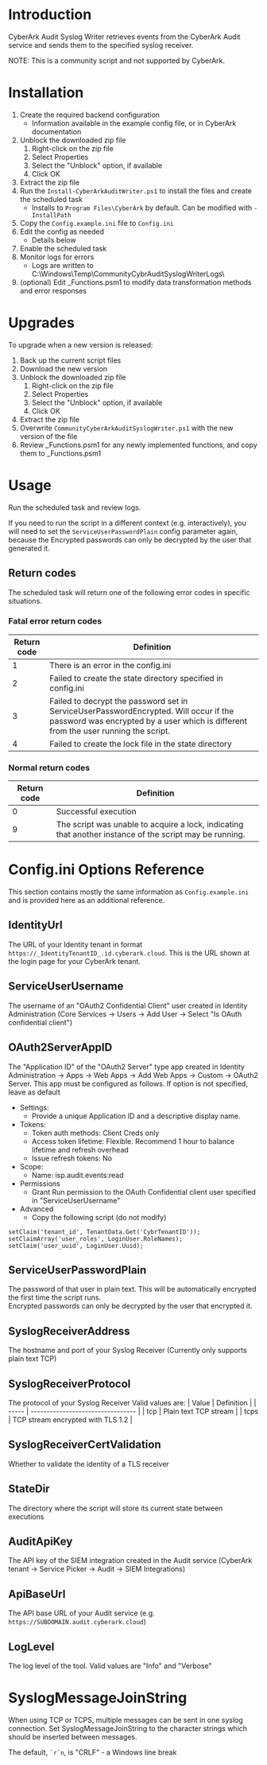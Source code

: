 # Introduction
CyberArk Audit Syslog Writer retrieves events from the CyberArk Audit service and sends them to the specified syslog receiver.

NOTE: This is a community script and not supported by CyberArk.

# Installation
1. Create the required backend configuration
   - Information available in the example config file, or in CyberArk documentation
2. Unblock the downloaded zip file
   1. Right-click on the zip file
   2. Select Properties
   3. Select the "Unblock" option, if available
   4. Click OK
3. Extract the zip file
4. Run the `Install-CyberArkAuditWriter.ps1` to install the files and create the scheduled task
   - Installs to `Program Files\CyberArk` by default. Can be modified with `-InstallPath`
5. Copy the `Config.example.ini` file to `Config.ini`
6. Edit the config as needed
   - Details below
7. Enable the scheduled task
8. Monitor logs for errors
   - Logs are written to C:\Windows\Temp\CommunityCybrAuditSyslogWriterLogs\
9. (optional) Edit _Functions.psm1 to modify data transformation methods and error responses

# Upgrades
To upgrade when a new version is released:
1. Back up the current script files
2. Download the new version
3. Unblock the downloaded zip file
   1. Right-click on the zip file
   2. Select Properties
   3. Select the "Unblock" option, if available
   4. Click OK
4. Extract the zip file
5. Overwrite `CommunityCyberArkAuditSyslogWriter.ps1` with the new version of the file
6. Review _Functions.psm1 for any newly implemented functions, and copy them to _Functions.psm1

# Usage
Run the scheduled task and review logs.

If you need to run the script in a different context (e.g. interactively), you will need to set the `ServiceUserPasswordPlain` config parameter again, because the Encrypted passwords can only be decrypted by the user that generated it.

## Return codes
The scheduled task will return one of the following error codes in specific situations.
### Fatal error return codes
| Return code | Definition                                                                                                                                                                  |
| ----------- | --------------------------------------------------------------------------------------------------------------------------------------------------------------------------- |
| 1           | There is an error in the config.ini                                                                                                                                         |
| 2           | Failed to create the state directory specified in config.ini                                                                                                                |
| 3           | Failed to decrypt the password set in ServiceUserPasswordEncrypted. Will occur if the password was encrypted by a user which is different from the user running the script. |
| 4           | Failed to create the lock file in the state directory                                                                                                                       |

### Normal return codes

| Return code | Definition                                                                                              |
| ----------- | ------------------------------------------------------------------------------------------------------- |
| 0           | Successful execution                                                                                    |
| 9           | The script was unable to acquire a lock, indicating that another instance of the script may be running. |

# Config.ini Options Reference
This section contains mostly the same information as `Config.example.ini` and is provided here as an additional reference.

## IdentityUrl
The URL of your Identity tenant in format `https://_IdentityTenantID_.id.cyberark.cloud`. This is the URL shown at the login page for your CyberArk tenant.

## ServiceUserUsername
The username of an "OAuth2 Confidential Client" user created in Identity Administration (Core Services -> Users -> Add User -> Select "Is OAuth confidential client")

## OAuth2ServerAppID
The "Application ID" of the "OAuth2 Server" type app created in Identity Administration -> Apps -> Web Apps -> Add Web Apps -> Custom -> OAuth2 Server.
This app must be configured as follows. If option is not specified, leave as default
- Settings:
  - Provide a unique Application ID and a descriptive display name.
- Tokens: 
  -   Token auth methods: Client Creds only
  -   Access token lifetime: Flexible. Recommend 1 hour to balance lifetime and refresh overhead
  -   Issue refresh tokens: No
- Scope:
  -   Name: isp.audit.events:read
- Permissions
  -   Grant Run permission to the OAuth Confidential client user specified in "ServiceUserUsername"
- Advanced
  - Copy the following script (do not modify)
```
setClaim('tenant_id', TenantData.Get('CybrTenantID'));
setClaimArray('user_roles', LoginUser.RoleNames);
setClaim('user_uuid', LoginUser.Uuid);
```

## ServiceUserPasswordPlain
The password of that user in plain text. This will be automatically encrypted the first time the script runs.  
Encrypted passwords can only be decrypted by the user that encrypted it.

## SyslogReceiverAddress
The hostname and port of your Syslog Receiver (Currently only supports plain text TCP)

## SyslogReceiverProtocol
The protocol of your Syslog Receiver
Valid values are:
| Value | Definition                        |
| ----- | --------------------------------- |
| tcp   | Plain text TCP stream             |
| tcps  | TCP stream encrypted with TLS 1.2 |

## SyslogReceiverCertValidation
Whether to validate the identity of a TLS receiver

## StateDir
The directory where the script will store its current state between executions

## AuditApiKey
The API key of the SIEM integration created in the Audit service (CyberArk tenant -> Service Picker -> Audit -> SIEM Integrations)

## ApiBaseUrl
The API base URL of your Audit service (e.g. `https://SUBDOMAIN.audit.cyberark.cloud`)

## LogLevel
The log level of the tool. Valid values are "Info" and "Verbose"

# SyslogMessageJoinString
When using TCP or TCPS, multiple messages can be sent in one syslog connection. Set SyslogMessageJoinString to the character strings which should be inserted between messages.

The default, `` `r`n ``, is "CRLF" - a Windows line break